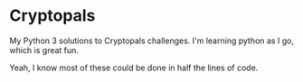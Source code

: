 # Cryptopals
My Python 3 solutions to Cryptopals challenges. I'm learning python as I go, which is great fun.

Yeah, I know most of these could be done in half the lines of code.
